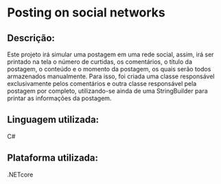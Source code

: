 # Posting on social networks
## Descrição:
Este projeto irá simular uma postagem em uma rede social, assim, irá ser printado na tela o número de curtidas, os comentários, o título da postagem, o conteúdo e o momento da postagem, os quais serão todos armazenados manualmente. Para isso, foi criada uma classe responsável exclusivamente pelos comentários e outra classe responsável pela postagem por completo, utilizando-se ainda de uma StringBuilder para printar as informações da postagem.
## Linguagem utilizada:
C#
## Plataforma utilizada:
.NETcore
